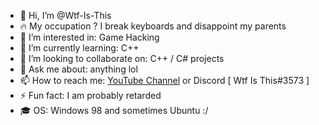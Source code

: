 - 👋 Hi, I’m @Wtf-Is-This
- 🔥 My occupation ? I break keyboards and disappoint my parents
- 👀 I’m interested in: Game Hacking
- 🌱 I’m currently learning: C++ 
- 💞️ I’m looking to collaborate on: C++ / C# projects 
- 💬 Ask me about: anything lol
- 📫 How to reach me: [YouTube Channel](https://www.youtube.com/channel/UC_HV32JteVfGzYMtqkpH7Ng) or Discord [ Wtf Is This#3573 ]
- ⚡ Fun fact: I am probably retarded
- 🎓 OS: Windows 98 and sometimes Ubuntu :/
